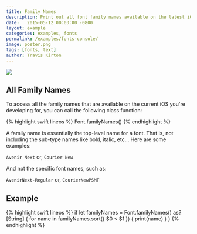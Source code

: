 ```yaml
---
title: Family Names
description: Print out all font family names available on the latest iOS.
date:   2015-05-12 00:03:00 -0800
layout: example
categories: examples, fonts
permalink: /examples/fonts-console/
image: poster.png
tags: [fonts, text]
author: Travis Kirton
---
```

![](console.png)

## All Family Names
To access all the family names that are available on the current iOS you're developing for, you can call the following class function:

{% highlight swift lineos %}
Font.familyNames()
{% endhighlight %}

A family name is essentially the top-level name for a font. That is, not including the sub-type names like bold, italic, etc... Here are some examples:

`Avenir Next` or,
`Courier New`

And not the specific font names, such as: 

`AvenirNext-Regular` or,
`CourierNewPSMT`

## Example
{% highlight swift lineos %}
if let familyNames = Font.familyNames() as? [String] {
    for name in familyNames.sort({ $0 < $1 }) {
        print(name)
    }
}
{% endhighlight %}
